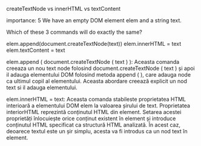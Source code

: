 
createTextNode vs innerHTML vs textContent

importance: 5
We have an empty DOM element elem and a string text.

Which of these 3 commands will do exactly the same?

elem.append(document.createTextNode(text))
elem.innerHTML = text
elem.textContent = text 


elem.append ( document.createTextNode ( text ) ): 
Aceasta comanda creeaza un nou text node folosind document.createTextNode ( text ) și apoi il adauga elementului DOM folosind metoda append ( ), care adauga node ca ultimul copil al elementului. Aceasta abordare creează explicit un nod text si il adauga elementului.

elem.innerHTML = text: 
Aceasta comanda stabileste proprietatea HTML interioară a elementului DOM elem la valoarea șirului de text. Proprietatea interiorHTML reprezintă conținutul HTML din element. Setarea acestei proprietăți înlocuiește orice conținut existent în element și introduce conținutul HTML specificat ca structură HTML analizată. În acest caz, deoarece textul este un șir simplu, acesta va fi introdus ca un nod text în element.